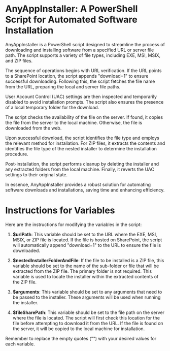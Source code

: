 # AnyAppInstaller: A PowerShell Script for Automated Software Installation

AnyAppInstaller is a PowerShell script designed to streamline the process of downloading and installing software from a specified URL or server file path. The script supports a variety of file types, including EXE, MSI, MSIX, and ZIP files.

The sequence of operations begins with URL verification. If the URL points to a SharePoint location, the script appends "download=1" to ensure successful downloading. Following this, the script fetches the file name from the URL, preparing the local and server file paths.

User Account Control (UAC) settings are then inspected and temporarily disabled to avoid installation prompts. The script also ensures the presence of a local temporary folder for the download.

The script checks the availability of the file on the server. If found, it copies the file from the server to the local machine. Otherwise, the file is downloaded from the web.

Upon successful download, the script identifies the file type and employs the relevant method for installation. For ZIP files, it extracts the contents and identifies the file type of the nested installer to determine the installation procedure.

Post-installation, the script performs cleanup by deleting the installer and any extracted folders from the local machine. Finally, it reverts the UAC settings to their original state.

In essence, AnyAppInstaller provides a robust solution for automating software downloads and installations, saving time and enhancing efficiency.



# Instructions for Variables

Here are the instructions for modifying the variables in the script:

1. **$urlPath**: This variable should be set to the URL where the EXE, MSI, MSIX, or ZIP file is located. If the file is hosted on SharePoint, the script will automatically append "download=1" to the URL to ensure the file is downloaded.

2. **$nestedInstallerFolderAndFile**: If the file to be installed is a ZIP file, this variable should be set to the name of the sub-folder or file that will be extracted from the ZIP file. The primary folder is not required. This variable is used to locate the installer within the extracted contents of the ZIP file.

3. **$arguments**: This variable should be set to any arguments that need to be passed to the installer. These arguments will be used when running the installer.

4. **$fileSharePath**: This variable should be set to the file path on the server where the file is located. The script will first check this location for the file before attempting to download it from the URL. If the file is found on the server, it will be copied to the local machine for installation.

Remember to replace the empty quotes ("") with your desired values for each variable.
